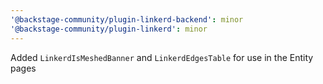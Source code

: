 ```yaml
---
'@backstage-community/plugin-linkerd-backend': minor
'@backstage-community/plugin-linkerd': minor
---
```


Added `LinkerdIsMeshedBanner` and `LinkerdEdgesTable` for use in the Entity pages
